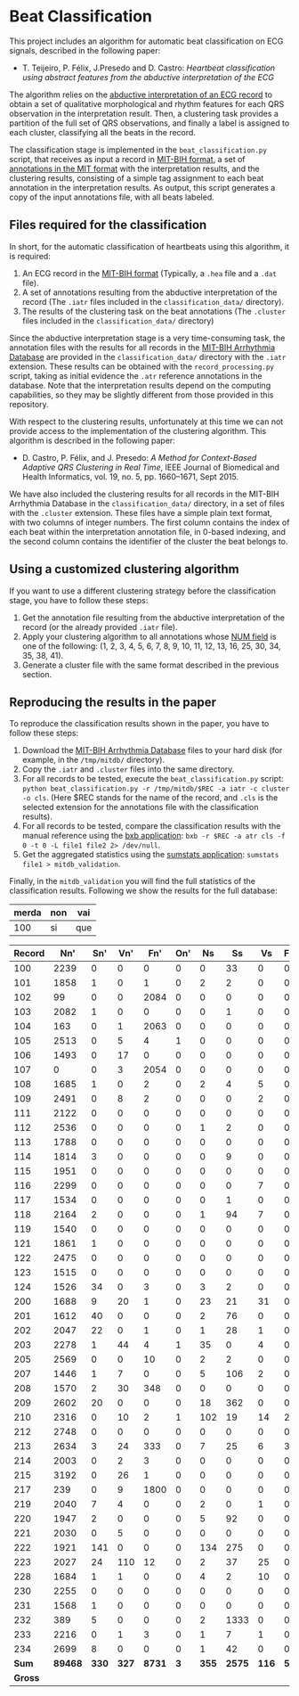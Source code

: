 # Beat Classification

This project includes an algorithm for automatic beat classification on ECG signals, described in the following paper:

 - T. Teijeiro, P. Félix, J.Presedo and D. Castro: *Heartbeat classification using abstract features from the abductive interpretation of the ECG*

The algorithm relies on the [abductive interpretation of an ECG record](README.md#interpreting-external-ecg-records) to obtain a set of qualitative morphological and rhythm features for each QRS observation in the interpretation result. Then, a clustering task provides a partition of the full set of QRS observations, and finally a label is assigned to each cluster, classifying all the beats in the record.

The classification stage is implemented in the `beat_classification.py` script, that receives as input a record in [MIT-BIH format](https://www.physionet.org/physiotools/wag/header-5.htm), a set of [annotations in the MIT format](https://www.physionet.org/physiotools/wag/annot-5.htm) with the interpretation results, and the clustering results, consisting of a simple tag assignment to each beat annotation in the interpretation results. As output, this script generates a copy of the input annotations file, with all beats labeled.

## Files required for the classification

In short, for the automatic classification of heartbeats using this algorithm, it is required:
 1. An ECG record in the [MIT-BIH format](https://www.physionet.org/physiotools/wag/header-5.htm) (Typically, a `.hea` file and a `.dat` file).
 2. A set of annotations resulting from the abductive interpretation of the record (The `.iatr` files included in the `classification_data/` directory).
 3. The results of the clustering task on the beat annotations (The `.cluster` files included in the `classification_data/` directory)

Since the abductive interpretation stage is a very time-consuming task, the annotation files with the results for all records in the [MIT-BIH Arrhythmia Database](https://www.physionet.org/physiobank/database/mitdb/) are provided in the `classification_data/` directory with the `.iatr` extension. These results can be obtained with the `record_processing.py` script, taking as initial evidence the `.atr` reference annotations in the database. Note that the interpretation results depend on the computing capabilities, so they may be slightly different from those provided in this repository.

With respect to the clustering results, unfortunately at this time we can not provide access to the implementation of the clustering algorithm. This algorithm is described in the following paper:

 - D. Castro, P. Félix, and J. Presedo: *A Method for Context-Based Adaptive QRS Clustering in Real Time*, IEEE Journal of Biomedical and Health Informatics, vol. 19, no. 5, pp. 1660–1671, Sept 2015.

We have also included the clustering results for all records in the MIT-BIH Arrhythmia Database in the `classification_data/` directory, in a set of files with the `.cluster` extension. These files have a simple plain text format, with two columns of integer numbers. The first column contains the index of each beat within the interpretation annotation file, in 0-based indexing, and the second column contains the identifier of the cluster the beat belongs to.

## Using a customized clustering algorithm

If you want to use a different clustering strategy before the classification stage, you have to follow these steps:

 1. Get the annotation file resulting from the abductive interpretation of the record (or the already provided `.iatr` file).
 2. Apply your clustering algorithm to all annotations whose [NUM field](http://www.physionet.org/physiotools/wag/annot-5.htm#toc3) is one of the following: (1,  2,  3,  4,  5,  6,  7,  8,  9, 10, 11, 12, 13, 16, 25, 30, 34, 35, 38, 41).
 3. Generate a cluster file with the same format described in the previous section.

## Reproducing the results in the paper

To reproduce the classification results shown in the paper, you have to follow these steps:

 1. Download the [MIT-BIH Arrhythmia Database](https://www.physionet.org/physiobank/database/mitdb/) files to your hard disk (for example, in the `/tmp/mitdb/` directory).
 2. Copy the `.iatr` and `.cluster` files into the same directory.
 3. For all records to be tested, execute the `beat_classification.py` script: `python beat_classification.py -r /tmp/mitdb/$REC -a iatr -c cluster -o cls`. (Here $REC stands for the name of the record, and `.cls` is the selected extension for the annotations file with the classification results).
 4. For all records to be tested, compare the classification results with the manual reference using the [bxb application](https://www.physionet.org/physiotools/wag/bxb-1.htm): `bxb -r $REC -a atr cls -f 0 -t 0 -L file1 file2 2> /dev/null`.
 5. Get the aggregated statistics using the [sumstats application](https://www.physionet.org/physiotools/wag/sumsta-1.htm): `sumstats file1 > mitdb_validation`.

Finally, in the `mitdb_validation` you will find the full statistics of the classification results. Following we show the results for the full database:

|merda|non|vai|
|-----|---|---|
|100|si|que|vai|



| Record | Nn' | Sn' | Vn' | Fn' | On' | Ns | Ss | Vs | Fs' | Os' | Nv | Sv | Vv | Fv' | Ov' | No' | So' | Vo' | Fo' | Q Se | Q +P | V Se | V +P | S Se | S +P | RR err |
|--------|-----|-----|-----|-----|-----|----|----|----|-----|-----|----|----|----|-----|-----|-----|-----|-----|-----|-----|------|------|------|------|------|--------|
|100|2239|0|0|0|0|0|33|0|0|0|0|0|1|0|0|0|0|0|0|100.00|100.00|100.00|100.00|100.00|100.00|2.23|
|101|1858|1|0|1|0|2|2|0|0|0|0|0|0|1|0|0|0|0|0|100.00|100.00|-|-|66.67|50.00|3.55|
|102|99|0|0|2084|0|0|0|0|0|0|0|0|4|0|0|0|0|0|0|100.00|100.00|100.00|100.00|-|-|17.32|
|103|2082|1|0|0|0|0|1|0|0|0|0|0|0|0|0|0|0|0|0|100.00|100.00|-|-|50.00|100.00|2.64|
|104|163|0|1|2063|0|0|0|0|0|0|0|0|0|1|0|0|0|1|0|99.96|100.00|0.00|-|-|-|29.69|
|105|2513|0|5|4|1|0|0|0|0|0|2|0|35|0|0|11|0|1|1|99.49|99.96|85.37|94.59|-|-|24.18|
|106|1493|0|17|0|0|0|0|0|0|0|14|0|490|0|0|0|0|13|0|99.36|100.00|94.23|97.22|-|-|109.08|
|107|0|0|3|2054|0|0|0|0|0|0|0|0|56|23|0|0|0|0|1|99.95|100.00|94.92|100.00|-|-|15.27|
|108|1685|1|0|2|0|2|4|5|0|0|48|0|11|0|0|4|0|1|0|99.72|100.00|64.71|18.64|80.00|36.36|80.13|
|109|2491|0|8|2|0|0|0|2|0|0|1|0|28|0|0|0|0|0|0|100.00|100.00|73.68|96.55|-|0.00|6.57|
|111|2122|0|0|0|0|0|0|0|0|0|1|0|1|0|0|0|0|0|0|100.00|100.00|100.00|50.00|-|-|9.67|
|112|2536|0|0|0|0|1|2|0|0|0|0|0|0|0|0|0|0|0|0|100.00|100.00|-|-|100.00|66.67|5.01|
|113|1788|0|0|0|0|0|0|0|0|0|1|6|0|0|0|0|0|0|0|100.00|100.00|-|0.00|0.00|-|5.70|
|114|1814|3|0|0|0|0|9|0|0|0|4|0|43|4|0|2|0|0|0|99.89|100.00|100.00|91.49|75.00|100.00|45.60|
|115|1951|0|0|0|0|0|0|0|0|0|2|0|0|0|0|0|0|0|0|100.00|100.00|-|0.00|-|-|2.75|
|116|2299|0|0|0|0|0|0|7|0|0|3|1|102|0|0|0|0|0|0|100.00|100.00|93.58|96.23|0.00|0.00|4.75|
|117|1534|0|0|0|0|0|1|0|0|0|0|0|0|0|0|0|0|0|0|100.00|100.00|-|-|100.00|100.00|7.88|
|118|2164|2|0|0|0|1|94|7|0|0|1|0|9|0|0|0|0|0|0|100.00|100.00|56.25|90.00|97.92|92.16|6.48|
|119|1540|0|0|0|0|0|0|0|0|0|0|0|442|0|0|3|0|2|0|99.75|100.00|99.55|100.00|-|-|101.90|
|121|1861|1|0|0|0|0|0|0|0|0|0|0|1|0|0|0|0|0|0|100.00|100.00|100.00|100.00|0.00|-|2.96|
|122|2475|0|0|0|0|0|0|0|0|0|0|0|0|0|0|1|0|0|0|99.96|100.00|-|-|-|-|24.00|
|123|1515|0|0|0|0|0|0|0|0|0|0|0|3|0|0|0|0|0|0|100.00|100.00|100.00|100.00|-|-|2.78|
|124|1526|34|0|3|0|3|2|0|0|0|2|0|46|2|0|0|0|1|0|99.94|100.00|97.87|95.83|5.56|40.00|45.33|
|200|1688|9|20|1|0|23|21|31|0|0|32|0|773|1|0|0|0|2|0|99.92|100.00|93.58|96.02|70.00|28.00|25.09|
|201|1612|40|0|0|0|2|76|0|0|0|1|20|197|2|0|10|2|1|0|99.34|100.00|99.49|90.37|55.07|97.44|152.12|
|202|2047|22|0|1|0|1|28|1|0|0|0|2|17|0|0|13|3|1|0|99.20|100.00|89.47|89.47|50.91|93.33|147.06|
|203|2278|1|44|4|1|35|0|4|0|1|207|1|384|1|2|9|0|12|0|99.30|99.87|86.49|64.65|0.00|0.00|84.47|
|205|2569|0|0|10|0|2|2|0|0|0|0|0|70|1|0|0|1|1|0|99.92|100.00|98.59|100.00|66.67|50.00|19.54|
|207|1446|1|7|0|0|5|106|2|0|0|90|0|201|0|0|2|0|0|0|99.89|100.00|95.71|69.07|99.07|93.81|14.32|
|208|1570|2|30|348|0|0|0|0|0|0|16|0|959|26|0|0|0|3|1|99.86|100.00|96.67|98.36|0.00|-|33.80|
|209|2602|20|0|0|0|18|362|0|0|0|1|0|1|0|0|0|1|0|0|99.97|100.00|100.00|50.00|94.52|95.26|13.26|
|210|2316|0|10|2|1|102|19|14|2|0|5|3|168|6|0|0|0|3|0|99.89|99.96|86.15|95.45|86.36|13.87|25.46|
|212|2748|0|0|0|0|0|0|0|0|0|0|0|0|0|0|0|0|0|0|100.00|100.00|-|-|-|-|5.93|
|213|2634|3|24|333|0|7|25|6|3|0|0|0|189|26|0|0|0|1|0|99.97|100.00|85.91|100.00|89.29|60.98|20.09|
|214|2003|0|2|3|0|0|0|0|0|0|0|0|254|0|0|0|0|0|0|100.00|100.00|99.22|100.00|-|-|8.99|
|215|3192|0|26|1|0|0|0|0|0|0|3|3|138|0|0|0|0|0|0|100.00|100.00|84.15|95.83|0.00|-|6.34|
|217|239|0|9|1800|0|0|0|0|0|0|5|0|142|1|0|0|0|11|1|99.46|100.00|87.65|96.60|-|-|79.05|
|219|2040|7|4|0|0|2|0|1|0|0|1|0|58|1|0|39|0|1|0|98.14|100.00|90.62|98.31|0.00|0.00|244.08|
|220|1947|2|0|0|0|5|92|0|0|0|0|0|0|0|0|2|0|0|0|99.90|100.00|-|-|97.87|94.85|59.27|
|221|2030|0|5|0|0|0|0|0|0|0|0|0|371|0|0|1|0|20|0|99.13|100.00|93.69|100.00|-|-|109.40|
|222|1921|141|0|0|0|134|275|0|0|0|0|0|0|0|0|7|5|0|0|99.52|100.00|-|-|65.32|67.24|118.49|
|223|2027|24|110|12|0|2|37|25|0|0|0|27|336|2|0|0|1|2|0|99.88|100.00|71.04|92.56|41.57|57.81|52.68|
|228|1684|1|1|0|0|4|2|10|0|0|0|0|351|0|0|0|0|0|0|100.00|100.00|96.96|100.00|66.67|12.50|20.04|
|230|2255|0|0|0|0|0|0|0|0|0|0|0|1|0|0|0|0|0|0|100.00|100.00|100.00|100.00|-|-|3.87|
|231|1568|1|0|0|0|0|0|0|0|0|0|0|2|0|0|0|0|0|0|100.00|100.00|100.00|100.00|0.00|-|5.37|
|232|389|5|0|0|0|2|1333|0|0|0|4|43|0|0|0|2|2|0|0|99.78|100.00|-|0.00|96.38|99.85|92.22|
|233|2216|0|1|3|0|1|7|1|0|0|1|0|821|8|0|12|0|8|0|99.35|100.00|98.80|99.88|100.00|77.78|66.92|
|234|2699|8|0|0|0|1|42|0|0|0|0|0|3|0|0|0|0|0|0|100.00|100.00|100.00|100.00|84.00|97.67|1.93|
|**Sum**|**89468**|**330**|**327**|**8731**|**3**|**355**|**2575**|**116**|**5**|**1**|**445**|**106**|**6708**|**106**|**2**|**118**|**15**|**85**|**4**||||||||
|**Gross**                      ||||||||||||||||||||**99.80**|**99.99**|**92.70**|**92.38**|**85.10**|**84.51**||


